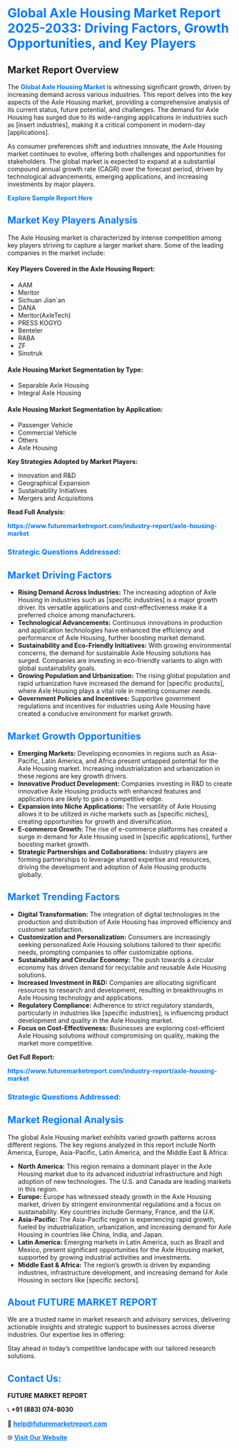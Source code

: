 <h1 style="color: #007BFF;">Global Axle Housing Market Report 2025-2033: Driving Factors, Growth Opportunities, and Key Players</h1>

<section id="overview">
<h2>Market Report Overview</h2>
<p>The <a href="https://www.futuremarketreport.com/industry-report/axle-housing-market" style="color: #007BFF; text-decoration: none;"><strong>Global Axle Housing Market</strong></a> is witnessing significant growth, driven by increasing demand across various industries. This report delves into the key aspects of the Axle Housing market, providing a comprehensive analysis of its current status, future potential, and challenges. The demand for Axle Housing has surged due to its wide-ranging applications in industries such as [insert industries], making it a critical component in modern-day [applications].</p>
<p>As consumer preferences shift and industries innovate, the Axle Housing market continues to evolve, offering both challenges and opportunities for stakeholders. The global market is expected to expand at a substantial compound annual growth rate (CAGR) over the forecast period, driven by technological advancements, emerging applications, and increasing investments by major players.</p>
</section>

<section id="overview">
<p><a href="https://www.futuremarketreport.com/request-sample/reportId=120409" style="color: #007BFF; text-decoration: none;"><strong>Explore Sample Report Here</strong></a></p>
</section>

<section id="key-players">
<h2 style="color: #007BFF;">Market Key Players Analysis</h2>
<p>The Axle Housing market is characterized by intense competition among key players striving to capture a larger market share. Some of the leading companies in the market include:</p>
<h4>Key Players Covered in the Axle Housing Report:</h4>
<ul><li>AAM</li><li>Meritor</li><li>Sichuan Jian`an</li><li>DANA</li><li>Meritor(AxleTech)</li><li>PRESS KOGYO</li><li>Benteler</li><li>RABA</li><li>ZF</li><li>Sinotruk</li></ul>
<h4>Axle Housing Market Segmentation by Type:</h4>
<ul><li>Separable Axle Housing</li><li>Integral Axle Housing</li></ul>

<h4>Axle Housing Market Segmentation by Application:</h4>
<ul><li>Passenger Vehicle</li><li>Commercial Vehicle</li><li>Others</li><li>Axle Housing</li></ul>
<p><strong>Key Strategies Adopted by Market Players:</strong></p>
<ul>
<li>Innovation and R&D</li>
<li>Geographical Expansion</li>
<li>Sustainability Initiatives</li>
<li>Mergers and Acquisitions</li>
</ul>
</section>

<section>
<p><strong>Read Full Analysis: </strong></p><a href="https://www.futuremarketreport.com/industry-report/axle-housing-market" style="color: #007BFF; text-decoration: none;"><strong>https://www.futuremarketreport.com/industry-report/axle-housing-market</strong></a>
<h3 style="color: #007BFF;">Strategic Questions Addressed:</h3>
</section>

<section id="driving-factors">
<h2 style="color: #007BFF;">Market Driving Factors</h2>
<ul>
<li><strong>Rising Demand Across Industries:</strong> The increasing adoption of Axle Housing in industries such as [specific industries] is a major growth driver. Its versatile applications and cost-effectiveness make it a preferred choice among manufacturers.</li>
<li><strong>Technological Advancements:</strong> Continuous innovations in production and application technologies have enhanced the efficiency and performance of Axle Housing, further boosting market demand.</li>
<li><strong>Sustainability and Eco-Friendly Initiatives:</strong> With growing environmental concerns, the demand for sustainable Axle Housing solutions has surged. Companies are investing in eco-friendly variants to align with global sustainability goals.</li>
<li><strong>Growing Population and Urbanization:</strong> The rising global population and rapid urbanization have increased the demand for [specific products], where Axle Housing plays a vital role in meeting consumer needs.</li>
<li><strong>Government Policies and Incentives:</strong> Supportive government regulations and incentives for industries using Axle Housing have created a conducive environment for market growth.</li>
</ul>
</section>

<section id="growth-opportunities">
<h2 style="color: #007BFF;">Market Growth Opportunities</h2>
<ul>
<li><strong>Emerging Markets:</strong> Developing economies in regions such as Asia-Pacific, Latin America, and Africa present untapped potential for the Axle Housing market. Increasing industrialization and urbanization in these regions are key growth drivers.</li>
<li><strong>Innovative Product Development:</strong> Companies investing in R&D to create innovative Axle Housing products with enhanced features and applications are likely to gain a competitive edge.</li>
<li><strong>Expansion into Niche Applications:</strong> The versatility of Axle Housing allows it to be utilized in niche markets such as [specific niches], creating opportunities for growth and diversification.</li>
<li><strong>E-commerce Growth:</strong> The rise of e-commerce platforms has created a surge in demand for Axle Housing used in [specific applications], further boosting market growth.</li>
<li><strong>Strategic Partnerships and Collaborations:</strong> Industry players are forming partnerships to leverage shared expertise and resources, driving the development and adoption of Axle Housing products globally.</li>
</ul>
</section>

<section id="trending-factors">
<h2 style="color: #007BFF;">Market Trending Factors</h2>
<ul>
<li><strong>Digital Transformation:</strong> The integration of digital technologies in the production and distribution of Axle Housing has improved efficiency and customer satisfaction.</li>
<li><strong>Customization and Personalization:</strong> Consumers are increasingly seeking personalized Axle Housing solutions tailored to their specific needs, prompting companies to offer customizable options.</li>
<li><strong>Sustainability and Circular Economy:</strong> The push towards a circular economy has driven demand for recyclable and reusable Axle Housing solutions.</li>
<li><strong>Increased Investment in R&D:</strong> Companies are allocating significant resources to research and development, resulting in breakthroughs in Axle Housing technology and applications.</li>
<li><strong>Regulatory Compliance:</strong> Adherence to strict regulatory standards, particularly in industries like [specific industries], is influencing product development and quality in the Axle Housing market.</li>
<li><strong>Focus on Cost-Effectiveness:</strong> Businesses are exploring cost-efficient Axle Housing solutions without compromising on quality, making the market more competitive.</li>
</ul>
</section>

<section>
<p><strong>Get Full Report: </strong></p><a href="https://www.futuremarketreport.com/industry-report/axle-housing-market" style="color: #007BFF; text-decoration: none;"><strong>https://www.futuremarketreport.com/industry-report/axle-housing-market</strong></a>
<h3 style="color: #007BFF;">Strategic Questions Addressed:</h3>
</section>


<section id="regional-analysis">
<h2 style="color: #007BFF;">Market Regional Analysis</h2>
<p>The global Axle Housing market exhibits varied growth patterns across different regions. The key regions analyzed in this report include North America, Europe, Asia-Pacific, Latin America, and the Middle East & Africa:</p>
<ul>
<li><strong>North America:</strong> This region remains a dominant player in the Axle Housing market due to its advanced industrial infrastructure and high adoption of new technologies. The U.S. and Canada are leading markets in this region.</li>
<li><strong>Europe:</strong> Europe has witnessed steady growth in the Axle Housing market, driven by stringent environmental regulations and a focus on sustainability. Key countries include Germany, France, and the U.K.</li>
<li><strong>Asia-Pacific:</strong> The Asia-Pacific region is experiencing rapid growth, fueled by industrialization, urbanization, and increasing demand for Axle Housing in countries like China, India, and Japan.</li>
<li><strong>Latin America:</strong> Emerging markets in Latin America, such as Brazil and Mexico, present significant opportunities for the Axle Housing market, supported by growing industrial activities and investments.</li>
<li><strong>Middle East & Africa:</strong> The region’s growth is driven by expanding industries, infrastructure development, and increasing demand for Axle Housing in sectors like [specific sectors].</li>
</ul>
</section>

<footer>
<h2 style="color: #007BFF;">About FUTURE MARKET REPORT</h2>
<p>We are a trusted name in market research and advisory services, delivering actionable insights and strategic support to businesses across diverse industries. Our expertise lies in offering:</p>

<p>Stay ahead in today’s competitive landscape with our tailored research solutions.</p>

<h2 style="color: #007BFF;">Contact Us:</h2>
<p><strong>FUTURE MARKET REPORT</strong></p>
<p>📞 <strong>+91 (883) 074-8030</strong></p>
<p>📧 <strong><a href="mailto:help@futuremarketreport.com" style="color: #007BFF;">help@futuremarketreport.com</a></strong></p>
<p>🌐 <strong><a href="https://www.futuremarketreport.com/" style="color: #007BFF;">Visit Our Website</a></strong></p>
</footer>